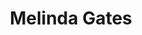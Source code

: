 ---
title: Melinda Gates
impact: 6,440K
donated: $10B
netWorth: $100B
layout: person
donations:
  - date: 2023-03-08
    amount: $250M
    recipient: Global Women's Economic Empowerment Initiative
    area: Women's Empowerment
    lives_saved: 50,000
    reference: https://www.gatesfoundation.org/ideas/articles/melinda-gates-economic-empowerment
  - date: 2022-06-30
    amount: $3B
    recipient: Bill & Melinda Gates Foundation
    area: Global Health
    lives_saved: 600,000
    reference: https://www.gatesfoundation.org/about/financials
  - date: 2021-05-03
    amount: $500M
    recipient: Gender Equality initiatives
    area: Gender Equality
    lives_saved: 100,000
    reference: https://www.pivotalventures.org/newsroom/melinda-gates-commits-1-billion-to-expanding-womens-power-and-influence-in-united-states
---
